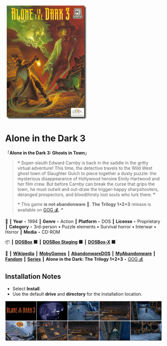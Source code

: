 ![](Thumbnail.png "application-thumbnail")

# Alone in the Dark 3

「**Alone in the Dark 3: Ghosts in Town**」

> ❝ Super-sleuth Edward Carnby is back in the saddle in the gritty virtual adventure! This time, the detective travels to the Wild West ghost town of Slaughter Gulch to piece together a dusty puzzle: the mysterious disappearance of Hollywood heroine Emily Hartwood and her film crew. But before Carnby can break the curse that grips the town, he must outwit and out-draw the trigger-happy sharpshooters, deranged prospectors, and bloodthirsty lost souls who lurk there. ❞
>
> ❝ This game **is not abandonware 🚫**. **The Trilogy 1+2+3** release is available on [GOG 💰](https://www.gog.com/en/game/alone_in_the_dark_the_trilogy_123). ❞
>

📌 ┃ **Year** ‣ 1994 ┃ **Genre** ‣ Action ┃ **Platform** ‣ DOS ┃ **License** ‣ Proprietary ┃ **Category** ‣ 3rd-person • Puzzle elements • Survival horror • Interwar • Horror ┃ **Media** ‣ CD-ROM 

📦 ┃ **[DOSBox](https://www.dosbox.com/) 🟩** ┃ **[DOSBox Staging](https://dosbox-staging.github.io/) 🟩** ┃ **[DOSBox-X](https://dosbox-x.com/) 🟩** 

📎 ┃ **[Wikipedia](https://en.wikipedia.org/wiki/Alone_in_the_Dark_3)** ┃ **[MobyGames](https://www.mobygames.com/game/908/alone-in-the-dark-3/)** ┃ **[AbandonwareDOS](https://www.abandonwaredos.com/abandonware-game.php?abandonware=Alone+in+the+Dark+3&gid=2325)** ┃ **[MyAbandonware](https://www.myabandonware.com/game/alone-in-the-dark-3-2y6)** ┃ **[Fandom](https://aloneinthedark.fandom.com/wiki/Alone_in_the_Dark_3)** ┃ **[Series](https://en.wikipedia.org/wiki/Alone_in_the_Dark)** ┃ **Alone in the Dark: The Trilogy 1+2+3** ‣ [GOG 💰](https://www.gog.com/en/game/alone_in_the_dark_the_trilogy_123) 

## Installation Notes
- Select **Install**.
- Use the default **drive** and **directory** for the installation location.

![](Montage.png "Alone in the Dark 3")

